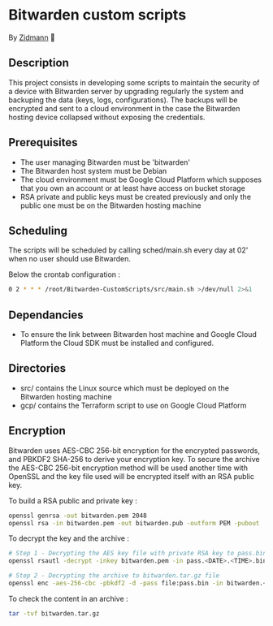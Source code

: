 # Bitwarden custom scripts
By [Zidmann](mailto:emmanuel.zidel@gmail.com) :bow:

## Description
This project consists in developing some scripts to maintain the security of a device with Bitwarden server by upgrading regularly the system and backuping the data (keys, logs, configurations).
The backups will be encrypted and sent to a cloud environment in the case the Bitwarden hosting device collapsed without exposing the credentials.

## Prerequisites
* The user managing Bitwarden must be 'bitwarden'
* The Bitwarden host system must be Debian
* The cloud environment must be Google Cloud Platform which supposes that you own an account or at least have access on bucket storage
* RSA private and public keys must be created previously and only the public one must be on the Bitwarden hosting machine

## Scheduling
The scripts will be scheduled by calling sched/main.sh every day at 02' when no user should use Bitwarden.

Below the crontab configuration :
```bash
0 2 * * * /root/Bitwarden-CustomScripts/src/main.sh >/dev/null 2>&1
```

## Dependancies
* To ensure the link between Bitwarden host machine and Google Cloud Platform the Cloud SDK must be installed and configured.

## Directories
* src/ contains the Linux source which must be deployed on the Bitwarden hosting machine
* gcp/ contains the Terraform script to use on Google Cloud Platform

## Encryption
Bitwarden uses AES-CBC 256-bit encryption for the encrypted passwords, and PBKDF2 SHA-256 to derive your encryption key.
To secure the archive the AES-CBC 256-bit encryption method will be used another time with OpenSSL and the key file used will be encrypted itself with an RSA public key.

To build a RSA public and private key :
```bash
openssl genrsa -out bitwarden.pem 2048
openssl rsa -in bitwarden.pem -out bitwarden.pub -outform PEM -pubout
```

To decrypt the key and the archive :
```bash
# Step 1 - Decrypting the AES key file with private RSA key to pass.bin file
openssl rsautl -decrypt -inkey bitwarden.pem -in pass.<DATE>.<TIME>.bin.enc -out pass.bin

# Step 2 - Decrypting the archive to bitwarden.tar.gz file
openssl enc -aes-256-cbc -pbkdf2 -d -pass file:pass.bin -in bitwarden.<DATE>.<TIME>.tar.gz.enc -out bitwarden.tar.gz
```

To check the content in an archive :
```bash
tar -tvf bitwarden.tar.gz
```

